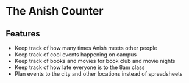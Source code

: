 # The Anish Counter
## Features
- Keep track of how many times Anish meets other people
- Keep track of cool events happening on campus
- Keep track of books and movies for book club and movie nights
- Keep track of how late everyone is to the 8am class
- Plan events to the city and other locations instead of spreadsheets